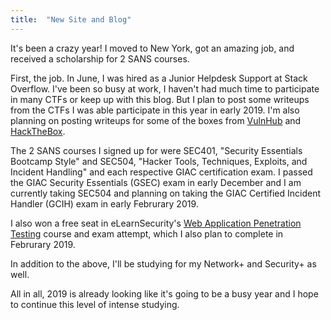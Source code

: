 ```yaml
---
title:  "New Site and Blog"
---
```


It's been a crazy year! I moved to New York, got an amazing job, and received a scholarship for 2 SANS courses.

First, the job. In June, I was hired as a Junior Helpdesk Support at Stack Overflow. I've been so busy at work, I haven't had much time to participate in many CTFs or keep up with this blog. But I plan to post some writeups from the CTFs I was able participate in this year in early 2019. I'm also planning on posting writeups for some of the boxes from [VulnHub](https://www.vulnhub.com/) and [HackTheBox](https://www.hackthebox.eu/).

The 2 SANS courses I signed up for were SEC401, "Security Essentials Bootcamp Style" and SEC504, "Hacker Tools, Techniques, Exploits, and Incident Handling" and each respective GIAC certification exam. I passed the GIAC Security Essentials (GSEC) exam in early December and I am currently taking SEC504 and planning on taking the GIAC Certified Incident Handler (GCIH) exam in early Februrary 2019.

I also won a free seat in eLearnSecurity's [Web Application Penetration Testing](https://www.elearnsecurity.com/course/web_application_penetration_testing/) course and exam attempt, which I also plan to complete in Februrary 2019.

In addition to the above, I'll be studying for my Network+ and Security+ as well.

All in all, 2019 is already looking like it's going to be a busy year and I hope to continue this level of intense studying.
